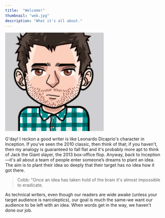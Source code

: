 ```yaml
---
title:  "Welcome!"
thumbnail: "web.jpg"
description: "What it's all about."
---
```


![me](/assets/img/avatar.jpg)

G'day! I reckon a good writer is like Leonardo Dicaprio's character in Inception. If you've seen the 2010 classic, then think of that; if you haven't, then my analogy is guaranteed to fall flat and it's probably more apt to think of Jack the Giant slayer, the 2013 box-office flop. Anyway, back to Inception—it's all about a team of people enter someone’s dreams to plant an idea. The aim is to plant their idea so deeply that their target has no idea how it got there.

> Cobb: "Once an idea has taken hold of the brain it's almost impossible to eradicate.

As technical writers, even though our readers are wide awake (unless your target audience is narcoleptics), our goal is much the same–we want our audience to be left with an idea. When words get in the way, we haven't done our job.
